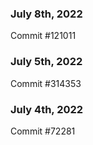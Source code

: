 ### July 8th, 2022

Commit #121011

### July 5th, 2022

Commit #314353


### July 4th, 2022

Commit #72281
